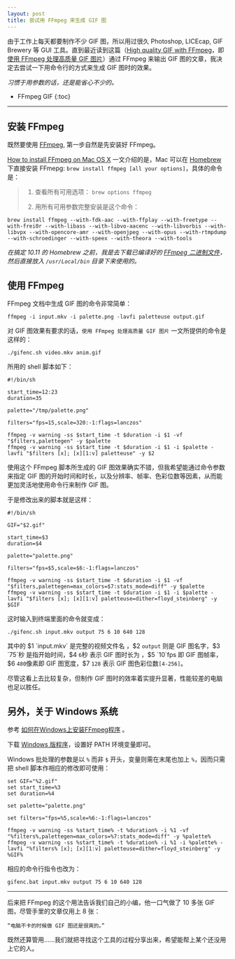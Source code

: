 ```yaml
---
layout: post
title: 尝试用 FFmpeg 来生成 GIF 图
---
```

由于工作上每天都要制作不少 GIF 图，所以用过很久 Photoshop, LICEcap, GIF Brewery 等 GUI 工具。直到最近读到这篇（[High quality GIF with FFmpeg](http://blog.pkh.me/p/21-high-quality-gif-with-ffmpeg.html)，即 [使用 FFmpeg 处理高质量 GIF 图片](http://www.oschina.net/translate/high-quality-gif-with-ffmpeg)）通过 FFmpeg 来输出 GIF 图的文章，我决定去尝试一下用命令行的方式来生成 GIF 图时的效果。

*习惯于用参数的话，还是能省心不少的。*

* FFmpeg GIF
{:toc}

***

## 安装 FFmpeg

既然要使用 [FFmpeg](http://ffmpeg.org), 第一步自然是先安装好 FFmpeg。

[How to install FFmpeg on Mac OS X](http://www.renevolution.com/how-to-install-ffmpeg-on-mac-os-x/) 一文介绍的是，Mac 可以在 [Homebrew](http://mxcl.github.com/homebrew/) 下直接安装 FFmepg: `brew install ffmpeg [all your options]`，具体的命令是：

> 1. 查看所有可用选项： `brew options ffmpeg`
>
> 2. 用所有可用参数完整安装是这个命令：
<pre><code>brew install ffmpeg --with-fdk-aac --with-ffplay --with-freetype --with-frei0r --with-libass --with-libvo-aacenc --with-libvorbis --with-libvpx --with-opencore-amr --with-openjpeg --with-opus --with-rtmpdump --with-schroedinger --with-speex --with-theora --with-tools</code></pre>

*在搞定 10.11 的 Homebrew 之前，我是去下载已编译好的 [FFmpeg 二进制文件](http://evermeet.cx/ffmpeg/)，然后直接放入 `/usr/Local/bin` 目录下来使用的。*

## 使用 FFmpeg

FFmpeg 文档中生成 GIF 图的命令非常简单：

`ffmpeg -i input.mkv -i palette.png -lavfi paletteuse output.gif `

对 GIF 图效果有要求的话，`使用 FFmpeg 处理高质量 GIF 图片` 一文所提供的命令是这样的：

`./gifenc.sh video.mkv anim.gif`

所用的 shell 脚本如下：

<pre><code>#!/bin/sh

start_time=12:23
duration=35

palette="/tmp/palette.png"

filters="fps=15,scale=320:-1:flags=lanczos"

ffmpeg -v warning -ss $start_time -t $duration -i $1 -vf "$filters,palettegen" -y $palette
ffmpeg -v warning -ss $start_time -t $duration -i $1 -i $palette -lavfi "$filters [x]; [x][1:v] paletteuse" -y $2
</code></pre>

使用这个 FFmpeg 脚本所生成的 GIF 图效果确实不错，但我希望能通过命令参数来指定 GIF 图的开始时间和时长，以及分辨率、帧率、色彩位数等因素，从而能更加灵活地使用命令行来制作 GIF 图。

于是修改出来的脚本就是这样：

<pre><code>#!/bin/sh

GIF="$2.gif"

start_time=$3
duration=$4

palette="palette.png"

filters="fps=$5,scale=$6:-1:flags=lanczos"

ffmpeg -v warning -ss $start_time -t $duration -i $1 -vf "$filters,palettegen=max_colors=$7:stats_mode=diff" -y $palette
ffmpeg -v warning -ss $start_time -t $duration -i $1 -i $palette -lavfi "$filters [x]; [x][1:v] paletteuse=dither=floyd_steinberg" -y $GIF
</code></pre>

这时输入到终端里面的命令就变成：

`./gifenc.sh input.mkv output 75 6 10 640 128 `

其中的 $1 `input.mkv` 是完整的视频文件名 ，$2 `output` 则是 GIF 图名字，$3 `75`秒 是指开始时间，$4 `6`秒 表示 GIF 图时长为 ，$5  `10`fps 即 GIF 图帧率，$6 `480`像素即 GIF 图宽度，$7 `128` 表示 GIF 图色彩位数`[4-256]`。

尽管这看上去比较复杂，但制作 GIF 图时的效率着实提升显著，性能较差的电脑也足以胜任。

## 另外，关于 Windows 系统

参考 [如何在Windows上安装FFmpeg程序](http://zh.wikihow.com/在Windows上安装FFmpeg程序) 。

下载 [Windows 版程序](http://ffmpeg.zeranoe.com/builds/)，设置好 PATH 环境变量即可。

Windows 批处理的参数是以 `%` 而非 `$` 开头，变量则需在末尾也加上 `%`，因而只需把 shell 脚本作相应的修改即可使用：

<pre><code>set GIF="%2.gif"
set start_time=%3
set duration=%4

set palette="palette.png"

set filters="fps=%5,scale=%6:-1:flags=lanczos"

ffmpeg -v warning -ss %start_time% -t %duration% -i %1 -vf "%filters%,palettegen=max_colors=%7:stats_mode=diff" -y %palette%
ffmpeg -v warning -ss %start_time% -t %duration% -i %1 -i %palette% -lavfi "%filters% [x]; [x][1:v] paletteuse=dither=floyd_steinberg" -y %GIF%
</code></pre>

相应的命令行指令也改为：

`gifenc.bat input.mkv output 75 6 10 640 128 `

***

后来把 FFmpeg 的这个用法告诉我们自己的小编，他一口气做了 10 多张 GIF 图，尽管手里的文章仅用上 8 张：

`“电脑不卡的时候做 GIF 图还是很爽的。”`

既然还算管用……我们就把寻找这个工具的过程分享出来，希望能帮上某个还没用上它的人。